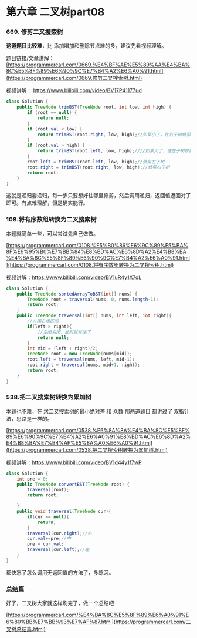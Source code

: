 # **第六章 二叉树**part08

### **669. 修剪二叉搜索树** 

**这道题目比较难**，比 添加增加和删除节点难的多，建议先看视频理解。

题目链接/文章讲解： [https://programmercarl.com/0669.%E4%BF%AE%E5%89%AA%E4%BA%8C%E5%8F%89%E6%90%9C%E7%B4%A2%E6%A0%91.html](https://programmercarl.com/0669.修剪二叉搜索树.html)  

视频讲解： https://www.bilibili.com/video/BV17P41177ud  

```java
class Solution {
    public TreeNode trimBST(TreeNode root, int low, int high) {
        if (root == null) {
            return null;
        }
        if (root.val < low) {
            return trimBST(root.right, low, high);//如果小了，往右子树修剪
        }
        if (root.val > high) {
            return trimBST(root.left, low, high);////如果大了，往左子树修剪
        }
        root.left = trimBST(root.left, low, high);//修剪左子树
        root.right = trimBST(root.right, low, high);//修剪右子树
        return root;
    }
}
```

这就是递归套递归，每一步只要想好往哪里修剪，然后调用递归，返回值返回对了即可。有点难理解，但是确实能行。



### **108.将有序数组转换为二叉搜索树**  

本题就简单一些，可以尝试先自己做做。

[https://programmercarl.com/0108.%E5%B0%86%E6%9C%89%E5%BA%8F%E6%95%B0%E7%BB%84%E8%BD%AC%E6%8D%A2%E4%B8%BA%E4%BA%8C%E5%8F%89%E6%90%9C%E7%B4%A2%E6%A0%91.html](https://programmercarl.com/0108.将有序数组转换为二叉搜索树.html)  

视频讲解：https://www.bilibili.com/video/BV1uR4y1X7qL  

```java
class Solution {
    public TreeNode sortedArrayToBST(int[] nums) {
        TreeNode root = traversal(nums, 0, nums.length-1);
        return root;
    }
    public TreeNode traversal(int[] nums, int left, int right){
        //左闭右闭区间
        if(left > right){
            //左闭右闭，此时就非法了
            return null;
        }
        int mid = (left + right)/2;
        TreeNode root = new TreeNode(nums[mid]);
        root.left = traversal(nums, left, mid-1);
        root.right = traversal(nums, mid+1, right);
        return root;
    }
}
```



### **538.把二叉搜索树转换为累加树**  

本题也不难，在 求二叉搜索树的最小绝对差 和 众数 那两道题目 都讲过了 双指针法，思路是一样的。

[https://programmercarl.com/0538.%E6%8A%8A%E4%BA%8C%E5%8F%89%E6%90%9C%E7%B4%A2%E6%A0%91%E8%BD%AC%E6%8D%A2%E4%B8%BA%E7%B4%AF%E5%8A%A0%E6%A0%91.html](https://programmercarl.com/0538.把二叉搜索树转换为累加树.html)  

视频讲解：https://www.bilibili.com/video/BV1d44y1f7wP

```java
class Solution {
    int pre = 0;
    public TreeNode convertBST(TreeNode root) {
        traversal(root);
        return root;

    }
    public void traversal(TreeNode cur){
        if(cur == null){
            return;
        }
        traversal(cur.right);//右
        cur.val+=pre;//中
        pre = cur.val;
        traversal(cur.left);//左
    }
}
```

都快忘了怎么调用无返回值的方法了，多练习。



### **总结篇**  

好了，二叉树大家就这样刷完了，做一个总结吧

[https://programmercarl.com/%E4%BA%8C%E5%8F%89%E6%A0%91%E6%80%BB%E7%BB%93%E7%AF%87.html](https://programmercarl.com/二叉树总结篇.html)   